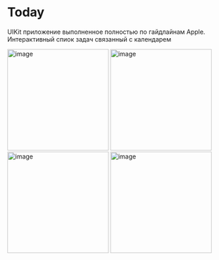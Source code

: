 # Today
UIKit приложение выполненное полностью по гайдлайнам Apple. Интерактивный спиок задач связанный с календарем

<img width="230" alt="image" src="https://user-images.githubusercontent.com/79677367/232483029-94021060-522c-480a-8ba9-1e02ca86d48a.png">  <img width="230" alt="image" src="https://user-images.githubusercontent.com/79677367/232483065-e9df2bcf-c8a3-4685-b06d-ec048bf59c5d.png"> 
<img width="230" alt="image" src="https://user-images.githubusercontent.com/79677367/232483054-d2115ad9-d88e-49b1-8f53-580c1c168010.png"> <img width="230" alt="image" src="https://user-images.githubusercontent.com/79677367/232483049-ca84c0d1-e92f-4338-bef9-a8b92b429500.png">
